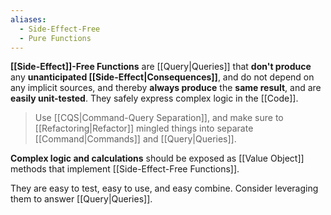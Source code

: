 ```yaml
---
aliases:
  - Side-Effect-Free
  - Pure Functions
---
```

**[[Side-Effect]]-Free Functions** are [[Query|Queries]] that **don't produce** any **unanticipated [[Side-Effect|Consequences]]**, and do not depend on any implicit sources, and thereby **always produce** the **same result**, and are **easily unit-tested**. They safely express complex logic in the [[Code]].

> Use [[CQS|Command-Query Separation]], and make sure to [[Refactoring|Refactor]] mingled things into separate [[Command|Commands]] and [[Query|Queries]].

**Complex logic and calculations** should be exposed as [[Value Object]] methods that implement [[Side-Effect-Free Functions]]. 

They are easy to test, easy to use, and easy combine. Consider leveraging them to answer [[Query|Queries]].
